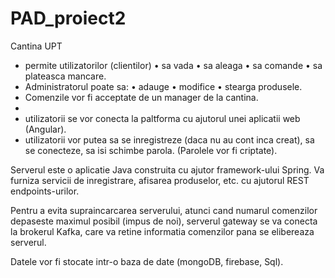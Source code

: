 # PAD_proiect2
Cantina UPT


- permite utilizatorilor (clientilor)
    • sa vada
    • sa aleaga
    • sa comande
    • sa plateasca mancare.
- Administratorul poate sa:
    • adauge
    • modifice
    • stearga produsele.
- Comenzile vor fi acceptate de un manager de la cantina.
- 
- utilizatorii se vor conecta la paltforma cu ajutorul unei aplicatii web (Angular).
- utilizatorii vor putea sa se inregistreze (daca nu au cont inca creat), sa se conecteze, sa isi schimbe parola. (Parolele vor fi criptate).

Serverul este o aplicatie Java construita cu ajutor framework-ului Spring. Va furniza servicii de inregistrare, afisarea produselor, etc. cu ajutorul REST endpoints-urilor.

Pentru a evita supraincarcarea serverului, atunci cand numarul comenzilor depaseste maximul posibil (impus de noi), serverul  gateway se va conecta la brokerul Kafka, care va retine informatia comenzilor pana se elibereaza serverul.

Datele vor fi stocate intr-o baza de date (mongoDB, firebase, Sql).


